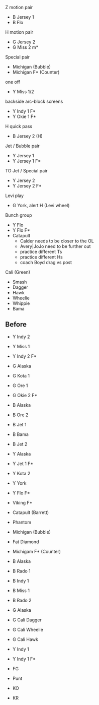 
Z motion pair
- B Jersey 1
- B Flo

H motion pair
- G Jersey 2
- G Miss 2 m*

Special pair
- Michigan (Bubble)
- Michigan F* (Counter)

one off
- Y Miss 1/2

backside arc-block screens
- Y Indy 1 F*
- Y Okie 1 F*

H quick pass
- B Jersey 2 (H)

Jet / Bubble pair
- Y Jersey 1
- Y Jersey 1 F*

TO Jet / Special pair
- Y Jersey 2
- Y Jersey 2 F*

Levi play
- G York, alert H (Levi wheel)

Bunch group
- Y Flo
- Y Flo F*
- Catapult
	- Calder needs to be closer to the OL
	- Avery|JoJo need to be further out
	- practice different Ts
	- practice different Hs
	- coach Boyd drag vs post

Cali (Green)
- Smash
- Dagger
- Hawk
- Wheelie
- Whippie
- Bama

## Before
- Y Indy 2
- Y Miss 1
- Y Indy 2 F*
- G Alaska
- G Kota 1
- G Ore 1
- G Okie 2 F*
- B Alaska
- B Ore 2
- B Jet 1
- B Bama
- B Jet 2
- Y Alaska
- Y Jet 1 F*
- Y Kota 2
- Y York
- Y Flo F*
- Viking F*
- Catapult (Barrett)
- Phantom
- Michigan (Bubble)
- Fat Diamond
- Michigam F* (Counter)
- B Alaska
- B Rado 1
- B Indy 1
- B Miss 1
- B Rado 2
- G Alaska
- G Cali Dagger
- G Cali Wheelie
- G Cali Hawk
- Y Indy 1
- Y Indy 1 F*

- FG
- Punt
- KO
- KR
